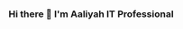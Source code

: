 ### Hi there 👋 I'm Aaliyah IT Professional

<!--
**Aaliyahmg/Aaliyahmg** is a ✨ _special_ ✨ repository because its `README.md` (this file) appears on your GitHub profile.

<h1>Hi, I'm Aaliyah, an <a href="https://linkedin.com/in/Josh">IT Professional</a>☺</h1>

<h2>👨‍💻 Information Technology Projects:</h2>

- <b>osTicket (Help Desk Ticketing System)</b>
  - [osTicket: Prerequisites and Installation](https://github.com/Aaliyahmg/osticket-prereqs)
  - [osTicket: Post-Installation Configuration](https://github.com/Aaliyahmg/post-install-config)
  - [osTicket: Ticket Lifecycle Examples](https://github.com/Aaliyahmg/ticket-lifecycle)
- <b>Microsoft Azure</b>
  - [Configuring On-premises Active Directory within Azure VMs](https://github.com/Aaliyahmg/configure-ad)
  - [Network Security Groups (NSGs) and Inspecting Network Protocols](https://github.com/Aaliyahmg/azure-network-protocols)

<h2>🤳Connect with me:</h2>

[<img align="left" alt="Josh | Twitter" width="22px" src="https://cdn.jsdelivr.net/npm/simple-icons@v3/icons/twitter.svg" />][twitter]
[<img align="left" alt="Josh | LinkedIn" width="22px" src="https://cdn.jsdelivr.net/npm/simple-icons@v3/icons/linkedin.svg" />][linkedin]
[<img align="left" alt="Josh | Instagram" width="22px" src="https://cdn.jsdelivr.net/npm/simple-icons@v3/icons/instagram.svg" />][instagram]

[twitter]: https://twitter.com/Josh
[instagram]: https://www.instagram.com/Josh
[linkedin]: https://linkedin.com/in/Josh
-->
